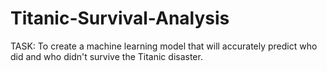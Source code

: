 # Titanic-Survival-Analysis
TASK: To create a machine learning model that will accurately predict who did and who didn't survive the Titanic disaster.
